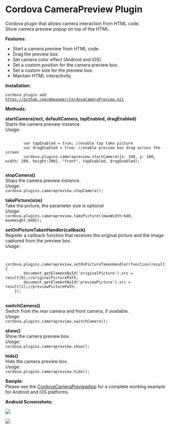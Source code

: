 Cordova CameraPreview Plugin
====================

Cordova plugin that allows camera interaction from HTML code.<br/>
Show camera preview popup on top of the HTML.<br/>

<p><b>Features:</b></p>
<ul>
  <li>Start a camera preview from HTML code.</li>
  <li>Drag the preview box.</li>
  <li>Set camera color effect (Android and iOS).</li>
  <li>Set a custom position for the camera preview box.</li>
  <li>Set a custom size for the preview box.</li>
  <li>Maintain HTML interactivity.</li>
</ul>

<p><b>Installation:</b></p>

<code>cordova plugin add https://github.com/mbppower/CordovaCameraPreview.git</code>

<p><b>Methods:</b></p>

<p>
  <b>startCamera(rect, defaultCamera, tapEnabled, dragEnabled)</b><br/>
  <info>Starts the camera preview instance.</info><br/>
  <i>Usage:</i><br/>
  <pre><code>
  		var tapEnabled = true; //enable tap take picture
		var dragEnabled = true; //enable preview box drag across the screen
  		cordova.plugins.camerapreview.startCamera({x: 100, y: 100, width: 200, height:200}, "front", tapEnabled, dragEnabled);
	</code></pre>
</p>
<p>
  <b>stopCamera()</b><br/>
  <info>Stops the camera preview instance.</info><br/>
  <i>Usage:</i><br/>
  <code>cordova.plugins.camerapreview.stopCamera();</code>
</p>
<p>
  <b>takePicture(size)</b><br/>
  <info>Take the picture, the parameter size is optional</info><br/>
  <i>Usage:</i><br/>
  <code>cordova.plugins.camerapreview.takePicture({maxWidth:640, maxHeight:640});</code>
</p>
<p>
  <b>setOnPictureTakenHandler(callback)</b><br/>
  <info>Register a callback function that receives the original picture and the image captured from the preview box.</info><br/>
  <i>Usage:</i><br/>
  <pre><code>
  	cordova.plugins.camerapreview.setOnPictureTakenHandler(function(result){
		document.getElementById('originalPicture').src = result[0];//originalPicturePath;
		document.getElementById('previewPicture').src = result[1];//previewPicturePath;
	});</code>
  </pre>
</p>
<p>
  <b>switchCamera()</b><br/>
  <info>Switch from the rear camera and front camera, if available.</info><br/>
  <i>Usage:</i><br/>
  <code>cordova.plugins.camerapreview.switchCamera();</code>
</p>
<p>
  <b>show()</b><br/>
  <info>Show the camera preview box.</info><br/>
  <i>Usage:</i><br/>
  <code>cordova.plugins.camerapreview.show();</code>
</p>
<p>
  <b>hide()</b><br/>
  <info>Hide the camera preview box.</info><br/>
  <i>Usage:</i><br/>
  <code>cordova.plugins.camerapreview.hide();</code>
</p>

<p><b>Sample:</b><br/>
Please see the <a href="https://github.com/mbppower/CordovaCameraPreviewApp">CordovaCameraPreviewApp</a> for a complete working example for Android and iOS platforms.</p>

<p><b>Android Screenshots:</b></p>
<p><img src="https://raw.githubusercontent.com/mbppower/CordovaCameraPreview/master/docs/img/android-1.png"/></p>
<p><img src="https://raw.githubusercontent.com/mbppower/CordovaCameraPreview/master/docs/img/android-2.png"/></p>





